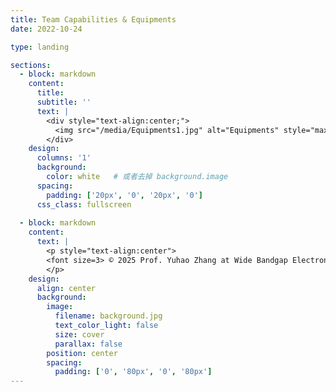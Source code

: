 ```yaml
---
title: Team Capabilities & Equipments
date: 2022-10-24

type: landing

sections:
  - block: markdown
    content:
      title:
      subtitle: ''
      text: |
        <div style="text-align:center;">
          <img src="/media/Equipments1.jpg" alt="Equipments" style="max-width:90%; height:auto; display:block; margin:auto;">
        </div>
    design:
      columns: '1'
      background:
        color: white   # 或者去掉 background.image
      spacing:
        padding: ['20px', '0', '20px', '0']
      css_class: fullscreen
    
  - block: markdown
    content:
      text: |
        <p style="text-align:center">
        <font size=3> © 2025 Prof. Yuhao Zhang at Wide Bandgap Electronics Group | Department of EEE | HKU | Built with <a href="https://creativecommons.org/licenses/by-nc-nd/4.0/" target="_blank" rel="noopener">CC BY NC ND 4.0</a> </font>
        </p>
    design:
      align: center
      background:
        image:
          filename: background.jpg
          text_color_light: false
          size: cover
          parallax: false
        position: center
        spacing:
          padding: ['0', '80px', '0', '80px']
---
```

